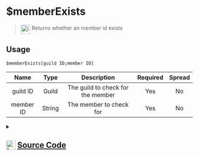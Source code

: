 # $memberExists
> <img align="top" src="https://upload.wikimedia.org/wikipedia/commons/thumb/e/e4/Infobox_info_icon.svg/160px-Infobox_info_icon.svg.png?20150409153300" alt="image" width="25" height="auto"> Returns whether an member id exists
## Usage
```
$memberExists[guild ID;member ID]
```
| Name | Type | Description | Required | Spread
| :---: | :---: | :---: | :---: | :---: |
guild ID | Guild | The guild to check for the member | Yes | No
member ID | String | The member to check for | Yes | No
<details>
<summary>
    
## <img align="top" src="https://cdn4.iconfinder.com/data/icons/iconsimple-logotypes/512/github-512.png" alt="image" width="25" height="auto">  [Source Code](https://github.com/tryforge/ForgeScript-V2/blob/main/src/native/memberExists.ts)
    
</summary>
    
```ts
import noop from "../functions/noop"
import { ArgType, CompiledFunction, NativeFunction, Return } from "../structures"

export default new NativeFunction({
    name: "$memberExists",
    version: "1.0.0",
    description: "Returns whether an member id exists",
    unwrap: true,
    brackets: true,
    args: [ 
        {
            name: "guild ID",
            description: "The guild to check for the member",
            type: ArgType.Guild,
            rest: false,
            required: true
        },
        {
            name: "member ID",
            description: "The member to check for",
            rest: false,
            required: true,
            type: ArgType.String
        }
    ],
    async execute(ctx, [ guild, id ]) {
        return Return.success(
            CompiledFunction.IdRegex.test(id) &&
            !!(await guild.members.fetch(id).catch(noop))
        )
    },
})
```
    
</details>